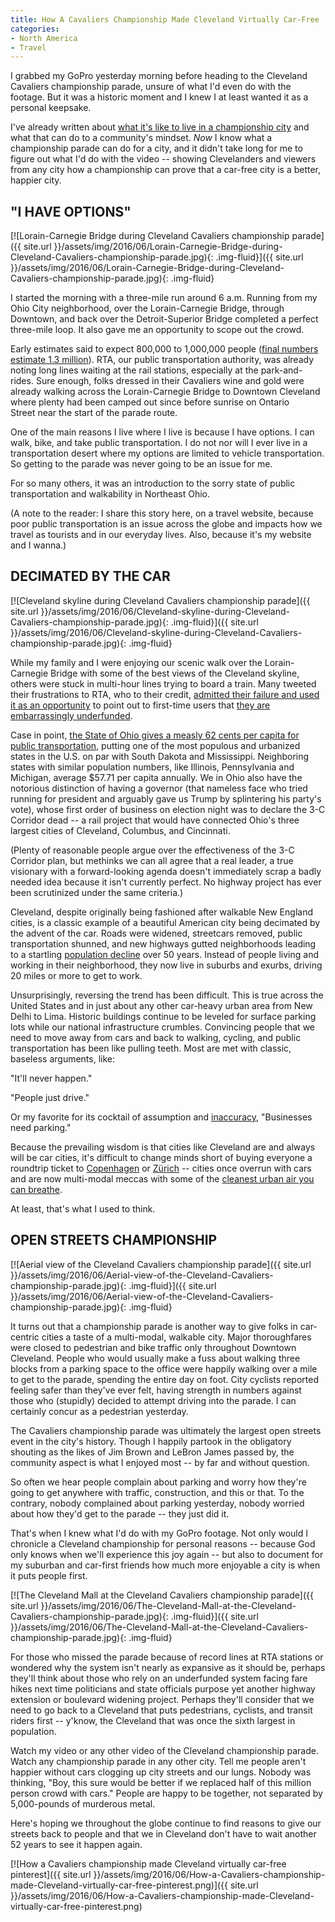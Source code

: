 ```yaml
---
title: How A Cavaliers Championship Made Cleveland Virtually Car-Free
categories:
- North America
- Travel
---
```


I grabbed my GoPro yesterday morning before heading to the Cleveland Cavaliers championship parade, unsure of what I'd even do with the footage. But it was a historic moment and I knew I at least wanted it as a personal keepsake.

I've already written about [what it's like to live in a championship city](https://withoutapath.com/cleveland-championship/) and what that can do to a community's mindset. _Now_ I know what a championship parade can do for a city, and it didn't take long for me to figure out what I'd do with the video -- showing Clevelanders and viewers from any city how a championship can prove that a car-free city is a better, happier city.<!-- more -->

## "I HAVE OPTIONS"

[![Lorain-Carnegie Bridge during Cleveland Cavaliers championship parade]({{ site.url }}/assets/img/2016/06/Lorain-Carnegie-Bridge-during-Cleveland-Cavaliers-championship-parade.jpg){: .img-fluid}]({{ site.url }}/assets/img/2016/06/Lorain-Carnegie-Bridge-during-Cleveland-Cavaliers-championship-parade.jpg){: .img-fluid}

I started the morning with a three-mile run around 6 a.m. Running from my Ohio City neighborhood, over the Lorain-Carnegie Bridge, through Downtown, and back over the Detroit-Superior Bridge completed a perfect three-mile loop. It also gave me an opportunity to scope out the crowd.

Early estimates said to expect 800,000 to 1,000,000 people ([final numbers estimate 1.3 million](http://www.sbnation.com/2016/6/22/12005550/cavaliers-parade-cleveland-attendance-1-million)). RTA, our public transportation authority, was already noting long lines waiting at the rail stations, especially at the park-and-rides. Sure enough, folks dressed in their Cavaliers wine and gold were already walking across the Lorain-Carnegie Bridge to Downtown Cleveland where plenty had been camped out since before sunrise on Ontario Street near the start of the parade route.

One of the main reasons I live where I live is because I have options. I can walk, bike, and take public transportation. I do not nor will I ever live in a transportation desert where my options are limited to vehicle transportation. So getting to the parade was never going to be an issue for me.

For so many others, it was an introduction to the sorry state of public transportation and walkability in Northeast Ohio.

(A note to the reader: I share this story here, on a travel website, because poor public transportation is an issue across the globe and impacts how we travel as tourists and in our everyday lives. Also, because it's my website and I wanna.)

## DECIMATED BY THE CAR

[![Cleveland skyline during Cleveland Cavaliers championship parade]({{ site.url }}/assets/img/2016/06/Cleveland-skyline-during-Cleveland-Cavaliers-championship-parade.jpg){: .img-fluid}]({{ site.url }}/assets/img/2016/06/Cleveland-skyline-during-Cleveland-Cavaliers-championship-parade.jpg){: .img-fluid}

While my family and I were enjoying our scenic walk over the Lorain-Carnegie Bridge with some of the best views of the Cleveland skyline, others were stuck in multi-hour lines trying to board a train. Many tweeted their frustrations to RTA, who to their credit, [admitted their failure and used it as an opportunity](http://www.citylab.com/commute/2016/06/the-cavaliers-victory-is-the-cleveland-transit-authoritys-nightmare/488339/) to point out to first-time users that [they are embarrassingly underfunded](http://www.clevescene.com/scene-and-heard/archives/2016/06/22/rta-is-using-todays-championship-parade-craziness-to-remind-northeast-ohio-that-its-underfunded).

Case in point, [the State of Ohio gives a measly 62 cents per capita for public transportation](http://www.wkyc.com/news/local/cleveland/rta-boss-makes-case-for-more-state-funding-of-public-transit/44940724), putting one of the most populous and urbanized states in the U.S. on par with South Dakota and Mississippi. Neighboring states with similar population numbers, like Illinois, Pennsylvania and Michigan, average $57.71 per capita annually. We in Ohio also have the notorious distinction of having a governor (that nameless face who tried running for president and arguably gave us Trump by splintering his party's vote), whose first order of business on election night was to declare the 3-C Corridor dead -- a rail project that would have connected Ohio's three largest cities of Cleveland, Columbus, and Cincinnati.

(Plenty of reasonable people argue over the effectiveness of the 3-C Corridor plan, but methinks we can all agree that a real leader, a true visionary with a forward-looking agenda doesn't immediately scrap a badly needed idea because it isn't currently perfect. No highway project has ever been scrutinized under the same criteria.)

Cleveland, despite originally being fashioned after walkable New England cities, is a classic example of a beautiful American city being decimated by the advent of the car. Roads were widened, streetcars removed, public transportation shunned, and new highways gutted neighborhoods leading to a startling [population decline](http://www.cleveland.com/datacentral/index.ssf/2015/05/detroit_cleveland_toledo_lead.html) over 50 years. Instead of people living and working in their neighborhood, they now live in suburbs and exurbs, driving 20 miles or more to get to work.

Unsurprisingly, reversing the trend has been difficult. This is true across the United States and in just about any other car-heavy urban area from New Delhi to Lima. Historic buildings continue to be leveled for surface parking lots while our national infrastructure crumbles. Convincing people that we need to move away from cars and back to walking, cycling, and public transportation has been like pulling teeth. Most are met with classic, baseless arguments, like:

"It'll never happen."

"People just drive."

Or my favorite for its cocktail of assumption and [inaccuracy](http://www.citylab.com/cityfixer/2015/03/the-complete-business-case-for-converting-street-parking-into-bike-lanes/387595/), "Businesses need parking."

Because the prevailing wisdom is that cities like Cleveland are and always will be car cities, it's difficult to change minds short of buying everyone a roundtrip ticket to [Copenhagen](http://www.fastcoexist.com/3046345/how-copenhagen-became-a-cycling-paradise-by-considering-the-full-cost-of-cars) or [Zürich](http://www.citylab.com/commute/2012/08/lessons-zurichs-parking-revolution/2874/) -- cities once overrun with cars and are now multi-modal meccas with some of the [cleanest urban air you can breathe](http://www.politico.eu/article/zurich-first-luxembourg-last-in-air-pollution-ranking/).

At least, that's what I used to think.

## OPEN STREETS CHAMPIONSHIP

[![Aerial view of the Cleveland Cavaliers championship parade]({{ site.url }}/assets/img/2016/06/Aerial-view-of-the-Cleveland-Cavaliers-championship-parade.jpg){: .img-fluid}]({{ site.url }}/assets/img/2016/06/Aerial-view-of-the-Cleveland-Cavaliers-championship-parade.jpg){: .img-fluid}

It turns out that a championship parade is another way to give folks in car-centric cities a taste of a multi-modal, walkable city. Major thoroughfares were closed to pedestrian and bike traffic only throughout Downtown Cleveland. People who would usually make a fuss about walking three blocks from a parking space to the office were happily walking over a mile to get to the parade, spending the entire day on foot. City cyclists reported feeling safer than they've ever felt, having strength in numbers against those who (stupidly) decided to attempt driving into the parade. I can certainly concur as a pedestrian yesterday.

The Cavaliers championship parade was ultimately the largest open streets event in the city's history. Though I happily partook in the obligatory shouting as the likes of Jim Brown and LeBron James passed by, the community aspect is what I enjoyed most -- by far and without question.

So often we hear people complain about parking and worry how they're going to get anywhere with traffic, construction, and this or that. To the contrary, nobody complained about parking yesterday, nobody worried about how they'd get to the parade -- they just did it.

That's when I knew what I'd do with my GoPro footage. Not only would I chronicle a Cleveland championship for personal reasons -- because God only knows when we'll experience this joy again -- but also to document for my suburban and car-first friends how much more enjoyable a city is when it puts people first.

[![The Cleveland Mall at the Cleveland Cavaliers championship parade]({{ site.url }}/assets/img/2016/06/The-Cleveland-Mall-at-the-Cleveland-Cavaliers-championship-parade.jpg){: .img-fluid}]({{ site.url }}/assets/img/2016/06/The-Cleveland-Mall-at-the-Cleveland-Cavaliers-championship-parade.jpg){: .img-fluid}

For those who missed the parade because of record lines at RTA stations or wondered why the system isn't nearly as expansive as it should be, perhaps they'll think about those who rely on an underfunded system facing fare hikes next time politicians and state officials purpose yet another highway extension or boulevard widening project. Perhaps they'll consider that we need to go back to a Cleveland that puts pedestrians, cyclists, and transit riders first -- y'know, the Cleveland that was once the sixth largest in population.

Watch my video or any other video of the Cleveland championship parade. Watch any championship parade in any other city. Tell me people aren't happier without cars clogging up city streets and our lungs. Nobody was thinking, "Boy, this sure would be better if we replaced half of this million person crowd with cars." People are happy to be together, not separated by 5,000-pounds of murderous metal.

Here's hoping we throughout the globe continue to find reasons to give our streets back to people and that we in Cleveland don't have to wait another 52 years to see it happen again.

[![How a Cavaliers championship made Cleveland virtually car-free pinterest]({{ site.url }}/assets/img/2016/06/How-a-Cavaliers-championship-made-Cleveland-virtually-car-free-pinterest.png)]({{ site.url }}/assets/img/2016/06/How-a-Cavaliers-championship-made-Cleveland-virtually-car-free-pinterest.png)

